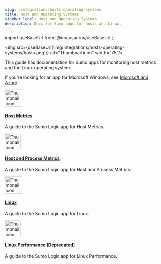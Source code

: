 ```yaml
---
slug: /integrations/hosts-operating-systems
title: Host and Operating Systems
sidebar_label: Host and Operating Systems
description: Docs for Sumo apps for hosts and Linux.
---
```



import useBaseUrl from '@docusaurus/useBaseUrl';

<img src={useBaseUrl('img/integrations/hosts-operating-systems/hosts.png')} alt="Thumbnail icon" width="75"/>

This guide has documentation for Sumo apps for monitoring host metrics and the Linux operating system.  

If you're looking for an app for Microsoft Windows, see [Microsoft and Azure](/docs/integrations/microsoft-azure).


<div className="box-wrapper" markdown="1">
<div className="box smallbox1 card">
  <div className="container">
  <img src={useBaseUrl('img/integrations/hosts-operating-systems/HostMetrics.png')} alt="Thumbnail icon" width="55"/>
  <h4><a href="/docs/integrations/hosts-operating-systems/host-metrics">Host Metrics</a></h4>
  <p>A guide to the Sumo Logic app for Host Metrics.</p>
  </div>
</div>
<div className="box smallbox2 card">
  <div className="container">
  <img src={useBaseUrl('img/integrations/hosts-operating-systems/hostAndProcessMetrics.png')} alt="Thumbnail icon" width="50"/>
  <h4><a href="/docs/integrations/hosts-operating-systems/host-process-metrics">Host and Process Metrics</a></h4>
  <p>A guide to the Sumo Logic app for Host and Process Metrics.</p>
  </div>
</div>
<div className="box smallbox3 card">
  <div className="container">
  <img src={useBaseUrl('img/integrations/hosts-operating-systems/linux.png')} alt="Thumbnail icon" width="55"/>
  <h4><a href="/docs/integrations/hosts-operating-systems/linux">Linux</a></h4>
  <p>A guide to the Sumo Logic app for Linux.</p>
  </div>
</div>
<div className="box smallbox4 card">
  <div className="container">
  <img src={useBaseUrl('img/integrations/hosts-operating-systems/linux-transparent.png')} alt="Thumbnail icon" width="50"/>
  <h4><a href="/docs/integrations/hosts-operating-systems/linux-performance">Linux Performance (Deprecated)</a></h4>
  <p>A guide to the Sumo Logic app for Linux Performance.</p>
  </div>
</div>
  </div>
